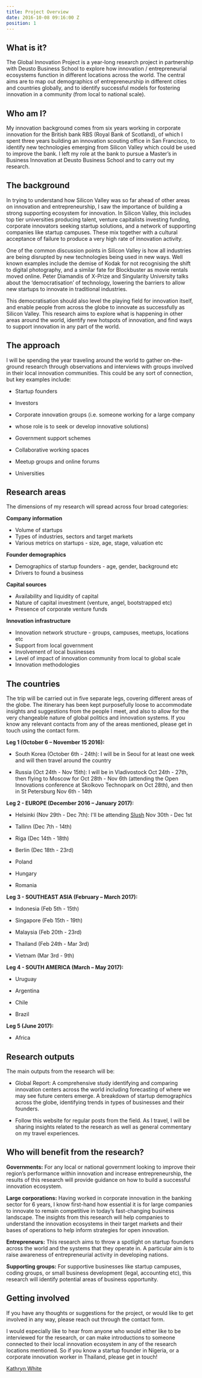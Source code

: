 ```yaml
---
title: Project Overview
date: 2016-10-08 09:16:00 Z
position: 1
---
```


## What is it?

The Global Innovation Project is a year-long research project in partnership with Deusto Business School to explore how innovation / entrepreneurial ecosystems function in different locations across the world. The central aims are to map out demographics of entrepreneurship in different cities and countries globally, and to identify successful models for fostering innovation in a community (from local to national scale).

## Who am I?

My innovation background comes from six years working in corporate innovation for the British bank RBS (Royal Bank of Scotland), of which I spent three years building an innovation scouting office in San Francisco, to identify new technologies emerging from Silicon Valley which could be used to improve the bank. I left my role at the bank to pursue a Master’s in Business Innovation at Deusto Business School and to carry out my research.

## The background

In trying to understand how Silicon Valley was so far ahead of other areas on innovation and entrepreneurship, I saw the importance of building a strong supporting ecosystem for innovation. In Silicon Valley, this includes top tier universities producing talent, venture capitalists investing funding, corporate innovators seeking startup solutions, and a network of supporting companies like startup campuses. These mix together with a cultural acceptance of failure to produce a very high rate of innovation activity.

One of the common discussion points in Silicon Valley is how all industries are being disrupted by new technologies being used in new ways. Well known examples include the demise of Kodak for not recognising the shift to digital photography, and a similar fate for Blockbuster as movie rentals moved online. Peter Diamandis of X-Prize and Singularity University talks about the ‘democratisation’ of technology, lowering the barriers to allow new startups to innovate in traditional industries.

This democratisation should also level the playing field for innovation itself, and enable people from across the globe to innovate as successfully as Silicon Valley. This research aims to explore what is happening in other areas around the world, identify new hotspots of innovation, and find ways to support innovation in any part of the world.

## The approach

I will be spending the year traveling around the world to gather on-the-ground research through observations and interviews with groups involved in their local innovation communities. This could be any sort of connection, but key examples include:

* Startup founders

* Investors

* Corporate innovation groups (i.e. someone working for a large company

* whose role is to seek or develop innovative solutions)

* Government support schemes

* Collaborative working spaces

* Meetup groups and online forums

* Universities

## Research areas

The dimensions of my research will spread across four broad categories:

**Company information**

* Volume of startups
* Types of industries, sectors and target markets
* Various metrics on startups - size, age, stage, valuation etc

**Founder demographics**

* Demographics of startup founders - age, gender, background etc
* Drivers to found a business

**Capital sources**

* Availability and liquidity of capital
* Nature of capital investment (venture, angel, bootstrapped etc)
* Presence of corporate venture funds

**Innovation infrastructure**

* Innovation network structure - groups, campuses, meetups, locations etc
* Support from local government
* Involvement of local businesses
* Level of impact of innovation community from local to global scale
* Innovation methodologies

## The countries

The trip will be carried out in five separate legs, covering different areas of the globe. The itinerary has been kept purposefully loose to accommodate insights and suggestions from the people I meet, and also to allow for the very changeable nature of global politics and innovation systems. If you know any relevant contacts from any of the areas mentioned, please get in touch using the contact form.

**Leg 1 (October 6 – November 15 2016):**

* South Korea (October 6th - 24th): I will be in Seoul for at least one week and will then travel around the country

* Russia (Oct 24th - Nov 15th): I will be in Vladivostock Oct 24th - 27th, then flying to Moscow for Oct 28th - Nov 6th (attending the Open Innovations conference at Skolkovo Technopark on Oct 28th), and then in St Petersburg Nov 6th - 14th

**Leg 2 - EUROPE (December 2016 – January 2017):**

* Helsinki (Nov 29th - Dec 7th): I'll be attending [Slush](http://www.slush.org/) Nov 30th - Dec 1st

* Tallinn (Dec 7th - 14th)

* Riga (Dec 14th - 18th)

* Berlin (Dec 18th - 23rd)

* Poland

* Hungary

* Romania

**Leg 3 - SOUTHEAST ASIA (February – March 2017):**

* Indonesia (Feb 5th - 15th)

* Singapore (Feb 15th - 19th)

* Malaysia (Feb 20th - 23rd)

* Thailand (Feb 24th - Mar 3rd)

* Vietnam (Mar 3rd - 9th)

**Leg 4 - SOUTH AMERICA (March – May 2017):**

* Uruguay

* Argentina

* Chile

* Brazil

**Leg 5 (June 2017):**

* Africa

## Research outputs

The main outputs from the research will be:

* Global Report: A comprehensive study identifying and comparing innovation centers across the world including forecasting of where we may see future centers emerge. A breakdown of startup demographics across the globe, identifying trends in types of businesses and their founders.

* Follow this website for regular posts from the field. As I travel, I will be sharing insights related to the research as well as general commentary on my travel experiences.

## Who will benefit from the research?

**Governments:**
For any local or national government looking to improve their region’s performance within innovation and increase entrepreneurship, the results of this research will provide guidance on how to build a successful innovation ecosystem.

**Large corporations:**
Having worked in corporate innovation in the banking sector for 6 years, I know first-hand how essential it is for large companies to innovate to remain competitive in today’s fast-changing business landscape. The insights from this research will help companies to understand the innovation ecosystems in their target markets and their bases of operations to help inform strategies for open innovation.

**Entrepreneurs:**
This research aims to throw a spotlight on startup founders across the world and the systems that they operate in. A particular aim is to raise awareness of entrepreneurial activity in developing nations.

**Supporting groups:**
For supportive businesses like startup campuses, coding groups, or small business development (legal, accounting etc), this research will identify potential areas of business opportunity.

## Getting involved

If you have any thoughts or suggestions for the project, or would like to get involved in any way, please reach out through the contact form.

I would especially like to hear from anyone who would either like to be interviewed for the research, or can make introductions to someone connected to their local innovation ecosystem in any of the research locations mentioned. So if you know a startup founder in Nigeria, or a corporate innovation worker in Thailand, please get in touch!

[Kathryn White](https://uk.linkedin.com/in/kathryn-white-12874616)
